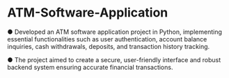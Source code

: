 # ATM-Software-Application
●	Developed an ATM software application project in Python, implementing essential functionalities such as user authentication, account balance inquiries, cash withdrawals, deposits, and transaction history tracking.

●	The project aimed to create a secure, user-friendly interface and robust backend system ensuring accurate financial transactions.
